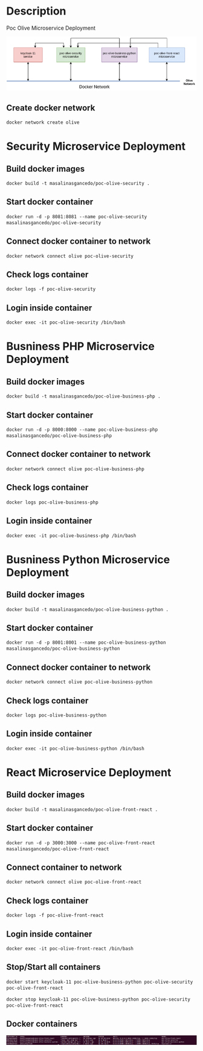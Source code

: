 # Description

Poc Olive Microservice Deployment

![Poc Architecture](captures/docker_compose_architecture.drawio.png "Poc Architecture")

## Create docker network

```shell
docker network create olive
```

# Security Microservice Deployment

## Build docker images

```shell
docker build -t masalinasgancedo/poc-olive-security .
```

## Start docker container

```shell
docker run -d -p 8081:8081 --name poc-olive-security masalinasgancedo/poc-olive-security
```

## Connect docker container to network

```shell
docker network connect olive poc-olive-security
```

## Check logs container

```shell
docker logs -f poc-olive-security
```

## Login inside container

```shell
docker exec -it poc-olive-security /bin/bash
```
# Busniness PHP Microservice Deployment

## Build docker images

```shell
docker build -t masalinasgancedo/poc-olive-business-php .
```

## Start docker container

```shell
docker run -d -p 8000:8000 --name poc-olive-business-php masalinasgancedo/poc-olive-business-php
```

## Connect docker container to network

```shell
docker network connect olive poc-olive-business-php
```

## Check logs container

```shell
docker logs poc-olive-business-php
```

## Login inside container

```shell
docker exec -it poc-olive-business-php /bin/bash
```

# Busniness Python Microservice Deployment

## Build docker images

```shell
docker build -t masalinasgancedo/poc-olive-business-python .
```

## Start docker container

```shell
docker run -d -p 8001:8001 --name poc-olive-business-python masalinasgancedo/poc-olive-business-python
```

## Connect docker container to network

```shell
docker network connect olive poc-olive-business-python
```

## Check logs container

```shell
docker logs poc-olive-business-python
```

## Login inside container

```shell
docker exec -it poc-olive-business-python /bin/bash
```

# React Microservice Deployment

## Build docker images

```shell
docker build -t masalinasgancedo/poc-olive-front-react .
```

## Start docker container

```shell
docker run -d -p 3000:3000 --name poc-olive-front-react masalinasgancedo/poc-olive-front-react
```

## Connect container to network

```shell
docker network connect olive poc-olive-front-react
```

## Check logs container

```shell
docker logs -f poc-olive-front-react
```

## Login inside container

```shell
docker exec -it poc-olive-front-react /bin/bash
```

## Stop/Start all containers

```shell
docker start keycloak-11 poc-olive-business-python poc-olive-security poc-olive-front-react
```

```shell
docker stop keycloak-11 poc-olive-business-python poc-olive-security poc-olive-front-react
```

## Docker containers

![Poc Containers](captures/poc_containers.png "PoC Containers")